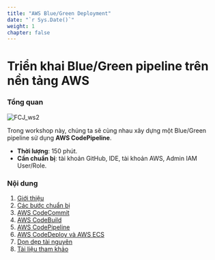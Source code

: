 ```yaml
---
title: "AWS Blue/Green Deployment"
date: "`r Sys.Date()`"
weight: 1
chapter: false
---
```


# Triển khai Blue/Green pipeline trên nền tảng AWS

### Tổng quan

![FCJ_ws2](/images/1.introduce/aws.png)

Trong workshop này, chúng ta sẽ cùng nhau xây dựng một Blue/Green pipeline sử dụng **AWS CodePipeline**.

- **Thời lượng**: 150 phút.
- **Cần chuẩn bị**: tài khoản GitHub, IDE, tài khoản AWS, Admin IAM User/Role.

### Nội dung

1.  [Giới thiệu](1-Introduce/)
2.  [Các bước chuẩn bị](2-Prerequiste/)
3.  [AWS CodeCommit](3-codecommit/)
4.  [AWS CodeBuild](4-codebuild/)
5.  [AWS CodePipeline](5-codepipeline/)
6.  [AWS CodeDeploy và AWS ECS](6-codedeploy/)
7.  [Dọn dẹp tài nguyên](7-cleanup/)
8.  [Tài liệu tham khảo](8-ref/)
